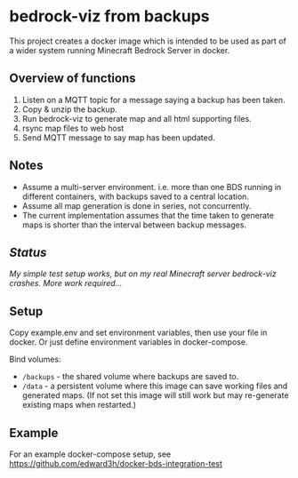 # bedrock-viz from backups

This project creates a docker image which is intended to be used as part of a wider system running Minecraft Bedrock Server in docker.

## Overview of functions

1. Listen on a MQTT topic for a message saying a backup has been taken.
2. Copy & unzip the backup.
3. Run bedrock-viz to generate map and all html supporting files.
4. rsync map files to web host
5. Send MQTT message to say map has been updated.

## Notes

* Assume a multi-server environment. i.e. more than one BDS running in different containers, with backups saved to a central location.
* Assume all map generation is done in series, not concurrently.
* The current implementation assumes that the time taken to generate maps is shorter than the interval between backup messages.

## _Status_

_My simple test setup works, but on my real Minecraft server bedrock-viz crashes. More work required..._

## Setup

Copy example.env and set environment variables, then use your file in docker.
Or just define environment variables in docker-compose.

Bind volumes:

* `/backups` - the shared volume where backups are saved to.
* `/data` - a persistent volume where this image can save working files and generated maps. (If not set this image will still work but may re-generate existing maps when restarted.)

## Example

For an example docker-compose setup, see <https://github.com/edward3h/docker-bds-integration-test>
